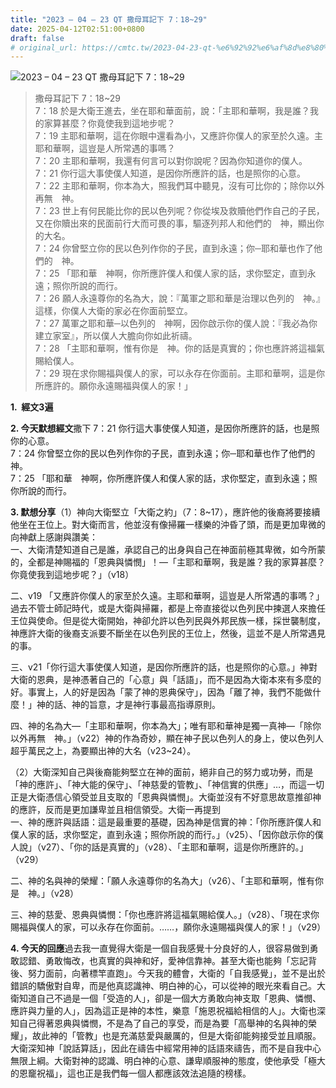 ```yaml
---
title: "2023 – 04 – 23 QT 撒母耳記下 7：18~29"
date: 2025-04-12T02:51:00+0800
draft: false
# original_url: https://cmtc.tw/2023-04-23-qt-%e6%92%92%e6%af%8d%e8%80%b3%e8%a8%98%e4%b8%8b-7%ef%bc%9a1829
---
```


![2023 – 04 – 23 QT 撒母耳記下 7：18\~29](/images/qt.jpg  "2023 – 04 – 23 QT 撒母耳記下 7：18\~29")

> 撒母耳記下 7：18\~29  
> 7：18 於是大衛王進去，坐在耶和華面前，說：「主耶和華啊，我是誰？我的家算甚麼？你竟使我到這地步呢？  
> 7：19 主耶和華啊，這在你眼中還看為小，又應許你僕人的家至於久遠。主耶和華啊，這豈是人所常遇的事嗎？  
> 7：20 主耶和華啊，我還有何言可以對你說呢？因為你知道你的僕人。  
> 7：21 你行這大事使僕人知道，是因你所應許的話，也是照你的心意。  
> 7：22 主耶和華啊，你本為大，照我們耳中聽見，沒有可比你的；除你以外再無　神。  
> 7：23 世上有何民能比你的民以色列呢？你從埃及救贖他們作自己的子民，又在你贖出來的民面前行大而可畏的事，驅逐列邦人和他們的　神，顯出你的大名。  
> 7：24 你曾堅立你的民以色列作你的子民，直到永遠；你─耶和華也作了他們的　神。  
> 7：25 「耶和華　神啊，你所應許僕人和僕人家的話，求你堅定，直到永遠；照你所說的而行。  
> 7：26 願人永遠尊你的名為大，說：『萬軍之耶和華是治理以色列的　神。』這樣，你僕人大衛的家必在你面前堅立。  
> 7：27 萬軍之耶和華─以色列的　神啊，因你啟示你的僕人說：『我必為你建立家室』，所以僕人大膽向你如此祈禱。  
> 7：28 「主耶和華啊，惟有你是　神。你的話是真實的；你也應許將這福氣賜給僕人。  
> 7：29 現在求你賜福與僕人的家，可以永存在你面前。主耶和華啊，這是你所應許的。願你永遠賜福與僕人的家！」

**1.  經文3遍**

**2. 今天默想經文**撒下 7：21 你行這大事使僕人知道，是因你所應許的話，也是照你的心意。  
7：24 你曾堅立你的民以色列作你的子民，直到永遠；你─耶和華也作了他們的　神。  
7：25 「耶和華　神啊，你所應許僕人和僕人家的話，求你堅定，直到永遠；照你所說的而行。

**3. 默想分享**（1）神向大衛堅立「大衛之約」（7：8\~17），應許他的後裔將要接續他坐在王位上。對大衛而言，他並沒有像掃羅一樣樂的沖昏了頭，而是更加卑微的向神獻上感謝與讚美：  
一、大衛清楚知道自己是誰，承認自己的出身與自己在神面前極其卑微，如今所蒙的，全都是神賜福的「恩典與憐憫」！—「主耶和華啊，我是誰？我的家算甚麼？你竟使我到這地步呢？」（v18）

二、v19 「又應許你僕人的家至於久遠。主耶和華啊，這豈是人所常遇的事嗎？」過去不管士師記時代，或是大衛與掃羅，都是上帝直接從以色列民中揀選人來擔任王位與使命。但是從大衛開始，神卻允許以色列民與外邦民族一樣，採世襲制度，神應許大衛的後裔支派要不斷坐在以色列民的王位上，然後，這並不是人所常遇見的事。

三、v21「你行這大事使僕人知道，是因你所應許的話，也是照你的心意。」神對大衛的恩典，是神憑著自己的「心意」與「話語」，而不是因為大衛本來有多麼的好。事實上，人的好是因為「蒙了神的恩典保守」，因為「離了神，我們不能做什麼！」神的話、神的旨意，才是神行事最高指導原則。

四、神的名為大—「主耶和華啊，你本為大」；唯有耶和華神是獨一真神—「除你以外再無　神。」（v22）神的作為奇妙，顯在神子民以色列人的身上，使以色列人超乎萬民之上，為要顯出神的大名（v23\~24）。

（2）大衛深知自己與後裔能夠堅立在神的面前，絕非自己的努力或功勞，而是「神的應許」、「神大能的保守」、「神慈愛的管教」、「神信實的供應」…，而這一切正是大衛憑信心領受並且支取的「恩典與憐憫」。大衛並沒有不好意思故意推卻神的應許，反而是更加謙卑並且相信領受。大衛一再提到  
一、神的應許與話語：這是最重要的基礎，因為神是信實的神：「你所應許僕人和僕人家的話，求你堅定，直到永遠；照你所說的而行。」（v25）、「因你啟示你的僕人說」（v27）、「你的話是真實的」（v28）、「主耶和華啊，這是你所應許的。」（v29）

二、神的名與神的榮耀：「願人永遠尊你的名為大」（v26）、「主耶和華啊，惟有你是　神。」（v28）

三、神的慈愛、恩典與憐憫：「你也應許將這福氣賜給僕人。」（v28）、「現在求你賜福與僕人的家，可以永存在你面前。……，願你永遠賜福與僕人的家！」（v29）

**4. 今天的回應**過去我一直覺得大衛是一個自我感覺十分良好的人，很容易做到勇敢認錯、勇敢悔改，也真實的與神和好，愛神信靠神。甚至大衛也能夠「忘記背後、努力面前，向著標竿直跑」。今天我的體會，大衛的「自我感覺」，並不是出於錯誤的驕傲對自卑，而是他真認識神、明白神的心，可以從神的眼光來看自己。大衛知道自己不過是一個「受造的人」，卻是一個大方勇敢向神支取「恩典、憐憫、應許與力量的人」，因為這正是神的本性，樂意「施恩祝福給相信的人」。大衛也深知自己得著恩典與憐憫，不是為了自己的享受，而是為要「高舉神的名與神的榮耀」，故此神的「管教」也是充滿慈愛與嚴厲的，但是大衛卻能夠接受並且順服。大衛深知神「說話算話」，因此在禱告中經常用神的話語來禱告，而不是自我中心無限上綱。大衛對神的認識、明白神的心意、謙卑順服神的態度，使他承受「極大的恩竉祝福」，這也正是我們每一個人都應該效法追隨的榜樣。
